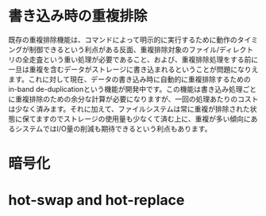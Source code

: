 # 書き込み時の重複排除

既存の重複排除機能は、コマンドによって明示的に実行するために動作のタイミングが制御できるという利点がある反面、重複排除対象のファイル/ディレクトリの全走査という重い処理が必要であること、および、重複排除処理をする前に一旦は重複を含むデータがストレージに書き込まれるということが問題になりえます。これに対して現在、データの書き込み時に自動的に重複排除するためのin-band de-duplicationという機能が開発中です。この機能は書き込み処理ごとに重複排除のための余分な計算が必要になりますが、一回の処理あたりのコストは少なく済みます。それに加えて、ファイルシステムは常に重複が排除された状態に保てますのでストレージの使用量も少なくて済む上に、重複が多い傾向にあるシステムではI/O量の削減も期待できるという利点もあります。

# 暗号化

# hot-swap and hot-replace 
